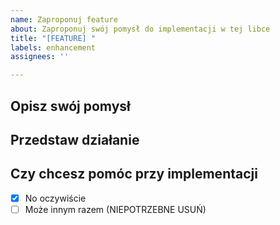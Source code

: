 ```yaml
---
name: Zaproponuj feature
about: Zaproponuj swój pomysł do implementacji w tej libce
title: "[FEATURE] "
labels: enhancement
assignees: ''

---
```


## Opisz swój pomysł

## Przedstaw działanie

## Czy chcesz pomóc przy implementacji
 - [x] No oczywiście
 - [ ] Może innym razem (NIEPOTRZEBNE USUŃ)
